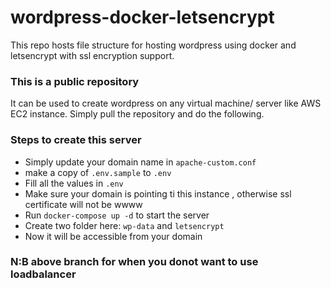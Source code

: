 # wordpress-docker-letsencrypt
This repo hosts file structure for hosting  wordpress using docker and letsencrypt with ssl encryption support.

### This is a public repository
It can be used to create wordpress on any virtual machine/ server like AWS EC2 instance. Simply pull the repository and do the following.
### Steps to create this server
- Simply update your domain name in `apache-custom.conf`
- make a copy of `.env.sample` to `.env`
- Fill all the values in `.env`
- Make sure your domain is pointing ti this instance , otherwise ssl certificate will not be wwww
- Run `docker-compose up -d` to start the server
- Create two folder here: `wp-data` and `letsencrypt`
- Now it will be accessible from your domain

### N:B above branch for when you donot want to use loadbalancer  
  
